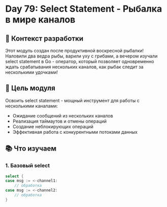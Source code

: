 # Day 79: Select Statement - Рыбалка в мире каналов

## 🎣 Контекст разработки
Этот модуль создан после продуктивной воскресной рыбалки! Наловили два ведра рыбы,
варили уху с грибами, а вечером изучали select statement в Go - оператор, который
позволяет одновременно ждать срабатывания нескольких каналов, как рыбак следит за несколькими удочками!

## 🎯 Цель модуля
Освоить select statement - мощный инструмент для работы с несколькими каналами:
- Ожидание сообщений из нескольких каналов
- Реализация таймаутов и отмены операций
- Создание неблокирующих операций
- Эффективная работа с конкурентными потоками данных

## 📚 Что изучаем

### 1. Базовый select
```go
select {
case msg := <-channel1:
    // обработка
case msg := <-channel2:
    // обработка
}
